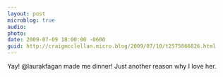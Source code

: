 ```yaml
---
layout: post
microblog: true
audio: 
photo: 
date: 2009-07-09 18:00:00 -0600
guid: http://craigmcclellan.micro.blog/2009/07/10/t2575866826.html
---
```

Yay! @laurakfagan made me dinner! Just another reason why I love her.
